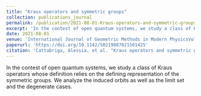```yaml
---
title: "Kraus operators and symmetric groups"
collection: publications_journal
permalink: /publication/2021-08-01-Kraus-operators-and-symmetric-groups
excerpt: 'In the contest of open quantum systems, we study a class of Kraus operators whose definition relies on the defining representation of the symmetric groups. We analyze the induced orbits as well as the limit set and the degenerate cases.'
date: 2021-08-01
venue: 'International Journal of Geometric Methods in Modern PhysicsVol. 18, No. 09, 2150142'
paperurl: 'https://doi.org/10.1142/S0219887821501425'
citation: 'Cattabriga, Alessia, et al. "Kraus operators and symmetric groups." International Journal of Geometric Methods in Modern Physics 18.09 (2021): 2150142.'
---
```


In the contest of open quantum systems, we study a class of Kraus operators whose definition relies on the defining representation of the symmetric groups. We analyze the induced orbits as well as the limit set and the degenerate cases.
